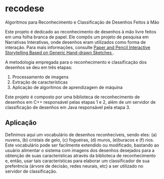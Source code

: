 # recodese
Algoritmos para Reconhecimento e Classificação de Desenhos Feitos à Mão

Este projeto é dedicado ao reconhecimento de desenhos à mão livre feitos em uma folha branca de papel. Ele compôs um projeto de pesquisa em Narrativas Interativas, onde desenhos eram utilizados como forma de interação. Para mais informações, consulte [Paper and Pencil Interactive Storytelling
Based on Generic Hand-drawn Sketches
](http://www.sbgames.org/sbgames2017/papers/ComputacaoShort/174585.pdf).

A metodologia empregada para o reconhecimento e classificação dos desenhos se deu em três etapas:
1) Processamento de imagens
2) Extração de características
3) Aplicação de algoritmos de aprendizagem de máquina

Este projeto é composto por uma biblioteca de reconhecimento de desenhos em C++ responsável pelas etapas 1 e 2, além de um servidor de classificação de desenhos em Java responsável pela etapa 3.

## Aplicação

Definimos aqui um vocabulário de desenhos reconhecíveis, sendo eles: (a) nuvens, (b) cristais de gelo, (c) fogueiras, (d) muros, (e)buracos e (f) rios. Este vocabulário pode ser facilmente extendido ou modificado, bastando ao usuário alimentar o sistema com imagens dos desenhos desejados para a obtenção de suas características através da biblioteca de reconhecimento e, então, usar tais características para elaborar um classificador de sua preferência (árvore de decisão, redes neurais, etc) a ser utilizado no servidor de classificação.
